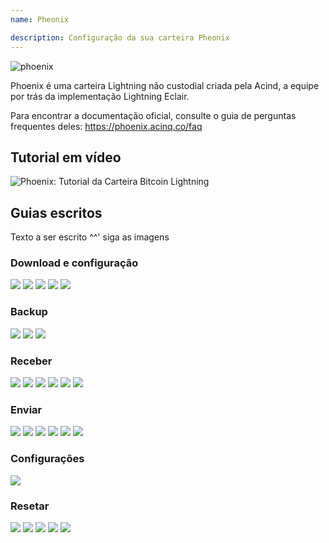 ```yaml
---
name: Pheonix

description: Configuração da sua carteira Pheonix
---
```


![phoenix](assets/cover.jpeg)

Phoenix é uma carteira Lightning não custodial criada pela Acind, a equipe por trás da implementação Lightning Eclair.

Para encontrar a documentação oficial, consulte o guia de perguntas frequentes deles: https://phoenix.acinq.co/faq

## Tutorial em vídeo

![ Phoenix: Tutorial da Carteira Bitcoin Lightning](https://www.youtube.com/watch?v=Cx5PK1H5OR0)

## Guias escritos

Texto a ser escrito ^^' siga as imagens

### Download e configuração

![](assets/screenshot1.jpeg)
![](assets/screenshot2.jpeg)
![](assets/screenshot3.jpeg)
![](assets/screenshot4.jpeg)
![](assets/screenshot5.jpeg)

### Backup

![](assets/screenshot6.jpeg)
![](assets/screenshot7.jpeg)
![](assets/screenshot8.jpeg)

### Receber

![](assets/screenshot9.jpeg)
![](assets/screenshot10.jpeg)
![](assets/screenshot11.jpeg)
![](assets/screenshot12.jpeg)
![](assets/screenshot13.jpeg)
![](assets/screenshot14.jpeg)

### Enviar

![](assets/screenshot15.jpeg)
![](assets/screenshot16.jpeg)
![](assets/screenshot17.jpeg)
![](assets/screenshot18.jpeg)
![](assets/screenshot19.jpeg)
![](assets/screenshot20.jpeg)

### Configurações

![](assets/screenshot21.jpeg)

### Resetar

![](assets/screenshot22.jpeg)
![](assets/screenshot23.jpeg)
![](assets/screenshot24.jpeg)
![](assets/screenshot25.jpeg)
![](assets/screenshot26.jpeg)
